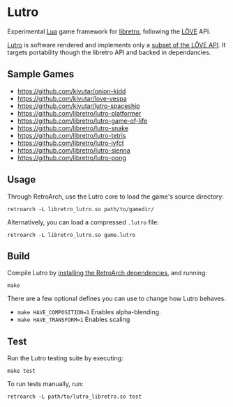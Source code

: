 # Lutro

Experimental [Lua](http://lua.org) game framework for [libretro](http://libretro.com), following the [LÖVE](http://love2d.org) API.

[Lutro](https://github.com/libretro/libretro-lutro) is software rendered and implements only a [subset of the LÖVE API](https://github.com/libretro/lutro-status). It targets portability though the libretro API and backed in dependancies.

## Sample Games

 * https://github.com/kivutar/onion-kidd
 * https://github.com/kivutar/love-vespa
 * https://github.com/kivutar/lutro-spaceship
 * https://github.com/libretro/lutro-platformer
 * https://github.com/libretro/lutro-game-of-life
 * https://github.com/libretro/lutro-snake
 * https://github.com/libretro/lutro-tetris
 * https://github.com/libretro/lutro-iyfct
 * https://github.com/libretro/lutro-sienna
 * https://github.com/libretro/lutro-pong

## Usage

Through RetroArch, use the Lutro core to load the game's source directory:

    retroarch -L libretro_lutro.so path/to/gamedir/

Alternatively, you can load a compressed `.lutro` file:

    retroarch -L libretro_lutro.so game.lutro

## Build

Compile Lutro by [installing the RetroArch dependencies](https://github.com/libretro/retroarch#dependencies-pc), and running:

    make
    
There are a few optional defines you can use to change how Lutro behaves.

- `make HAVE_COMPOSITION=1` Enables alpha-blending.
- `make HAVE_TRANSFORM=1` Enables scaling

## Test

Run the Lutro testing suite by executing:

    make test

To run tests manually, run:

    retroarch -L path/to/lutro_libretro.so test
